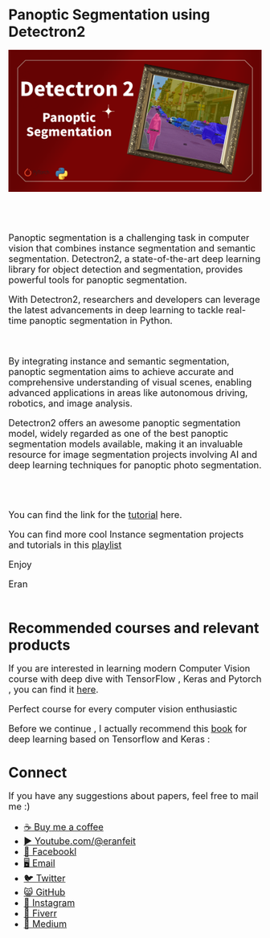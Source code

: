 # Panoptic Segmentation using Detectron2
<p align="center">
  <img width="800" src="Panoptic-Segmentation.png" "image">
</p>

##
<br/><br/> 

<font size= "4" >
Panoptic segmentation is a challenging task in computer vision that combines instance segmentation and semantic segmentation. Detectron2, a state-of-the-art deep learning library for object detection and segmentation, provides powerful tools for panoptic segmentation. 

With Detectron2, researchers and developers can leverage the latest advancements in deep learning to tackle real-time panoptic segmentation in Python. 

<br/><br/> 
By integrating instance and semantic segmentation, panoptic segmentation aims to achieve accurate and comprehensive understanding of visual scenes, enabling advanced applications in areas like autonomous driving, robotics, and image analysis. 

Detectron2 offers an awesome panoptic segmentation model, widely regarded as one of the best panoptic segmentation models available, making it an invaluable resource for image segmentation projects involving AI and deep learning techniques for panoptic photo segmentation.

<br/><br/> 

You can find the link for the [tutorial](https://youtu.be/MuzNooUNZSY) here. 

You can find more cool Instance segmentation projects and tutorials in this  [playlist](https://www.youtube.com/playlist?list=PLdkryDe59y4Y24C9LW1AjffKmgGUyaInz)


Enjoy

Eran
<br/><br/> 

</font>

# Recommended courses and relevant products 
<font size= "4" >

If you are interested in learning modern Computer Vision course with deep dive with TensorFlow , Keras and Pytorch , you can find it [here](http://bit.ly/3HeDy1V).

Perfect course for every computer vision enthusiastic

Before we continue , I actually recommend this [book](https://amzn.to/3STWZ2N) for deep learning based on Tensorflow and Keras : 



</font>

# Connect

<font size= "4" >
If you have any suggestions about papers, feel free to mail me :)

- [☕ Buy me a coffee](https://ko-fi.com/eranfeit)
- [▶️ Youtube.com/@eranfeit](https://www.youtube.com/channel/UCTiWJJhaH6BviSWKLJUM9sg)
- [🐙 Facebookl](https://www.facebook.com/groups/3080601358933585)
- [🖥️ Email](mailto:feitgemel@gmail.com)
- [🐦 Twitter](https://twitter.com/eran_feit )
- [😸 GitHub](https://github.com/feitgemel)
- [📸 Instagram](https://www.instagram.com/eran_feit/)
- [🤝 Fiverr ](https://www.fiverr.com/s/mB3Pbb)
- [📝 Medium ](https://medium.com/@feitgemel)


</font>


